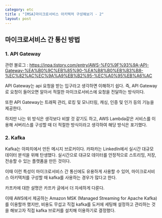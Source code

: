 ```yaml
---
category: etc
title : "[MSA]마이크로서비스 아키텍처 구성해보기 - 2"
layout: post
---
```


## 마이크로서비스 간 통신 방법


### 1. API Gateway

관련 블로그 : https://inpa.tistory.com/entry/AWS-%F0%9F%93%9A-API-Gateway-%EA%B0%9C%EB%85%90-%EA%B8%B0%EB%B3%B8-%EC%82%AC%EC%9A%A9%EB%B2%95-%EC%A0%95%EB%A6%AC

API Gateway는 api 요청을 받는 입구라고 생각하면 이해하기 쉽다. 즉, API Gateway로 요청이 들어오면 알아서 적절한 마이크로서비스에 요청을 전달하는 방식이다.

또한 API Gateway는 트래픽 관리, 로킹 및 모니터링, 캐싱, 인증 및 인가 등의 기능을 제공한다.


하지만 나는 위 방식은 생각보다 비쌀 것 같기도 하고, AWS Lambda같은 서비스를 이용해 서버리스를 구성할 때 더 적절한 방식이라고 생각하여 해당 방식은 포기했다.


### 2. Kafka

Kafka는 아파치에서 만든 메시지 브로커이다. 카파카는 LinkedIn에서 실시간 대규모 데이터 분석을 위해 탄생했다. 실시간으로 대규모 데이터를 안정적으로 스트리밍, 저장, 전송할 수 있는 플랫폼을 만든 것이다.

이때 이런 특성이 마이크로서비스 간 통신에도 유용하게 사용할 수 있어, 마이크로서비스 아키텍처를 구성할 때 kafka를 사용하는 경우가 많다고 한다.

카프카에 대한 설명은 카프카 글에서 더 자세하게 다룬다.

이때 AWS에서 제공하는 Amazon MSK (Managed Streaming for Apache Kafka)를 이용할까 했지만, 비용도 무섭고 직접 kafka를 도커에 세팅해 설정하고 관리하는 것을 해보고자 직접 kafka 브로커를 설치해 이용하기로 결정했다.




